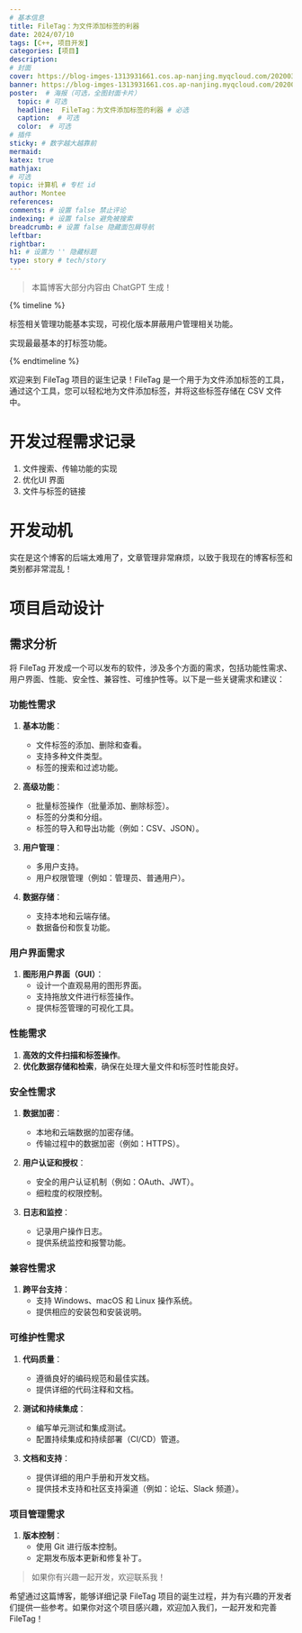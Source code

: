 ```yaml
---
# 基本信息
title: FileTag：为文件添加标签的利器
date: 2024/07/10
tags: [C++, 项目开发]
categories: [项目]
description: 
# 封面
cover: https://blog-imges-1313931661.cos.ap-nanjing.myqcloud.com/20200317211943_Ts5Y5.gif
banner: https://blog-imges-1313931661.cos.ap-nanjing.myqcloud.com/20200317211943_Ts5Y5.gif
poster:  # 海报（可选，全图封面卡片）
  topic: # 可选
  headline:  FileTag：为文件添加标签的利器 # 必选
  caption:  # 可选
  color:  # 可选
# 插件
sticky: # 数字越大越靠前
mermaid:
katex: true
mathjax: 
# 可选
topic: 计算机 # 专栏 id
author: Montee
references:
comments: # 设置 false 禁止评论
indexing: # 设置 false 避免被搜索
breadcrumb: # 设置 false 隐藏面包屑导航
leftbar: 
rightbar:
h1: # 设置为 '' 隐藏标题
type: story # tech/story
---
```


> 本篇博客大部分内容由 ChatGPT 生成！

{% timeline %}

<!-- node 2024 年 7 月 10 日 -->

标签相关管理功能基本实现，可视化版本屏蔽用户管理相关功能。

<!-- node 2024 年 7 月 10 日 -->

实现最最基本的打标签功能。

{% endtimeline %}

欢迎来到 FileTag 项目的诞生记录！FileTag 是一个用于为文件添加标签的工具，通过这个工具，您可以轻松地为文件添加标签，并将这些标签存储在 CSV 文件中。

# 开发过程需求记录
1. 文件搜索、传输功能的实现
2. 优化UI 界面
2. 文件与标签的链接

# 开发动机

实在是这个博客的后端太难用了，文章管理非常麻烦，以致于我现在的博客标签和类别都非常混乱！

# 项目启动设计
## 需求分析

将 FileTag 开发成一个可以发布的软件，涉及多个方面的需求，包括功能性需求、用户界面、性能、安全性、兼容性、可维护性等。以下是一些关键需求和建议：

### 功能性需求

1. **基本功能**：
    - 文件标签的添加、删除和查看。
    - 支持多种文件类型。
    - 标签的搜索和过滤功能。

2. **高级功能**：
    - 批量标签操作（批量添加、删除标签）。
    - 标签的分类和分组。
    - 标签的导入和导出功能（例如：CSV、JSON）。

3. **用户管理**：
    - 多用户支持。
    - 用户权限管理（例如：管理员、普通用户）。

4. **数据存储**：
    - 支持本地和云端存储。
    - 数据备份和恢复功能。

### 用户界面需求

1. **图形用户界面（GUI）**：
    - 设计一个直观易用的图形界面。
    - 支持拖放文件进行标签操作。
    - 提供标签管理的可视化工具。

### 性能需求

1. **高效的文件扫描和标签操作**。
2. **优化数据存储和检索**，确保在处理大量文件和标签时性能良好。

### 安全性需求

1. **数据加密**：
    - 本地和云端数据的加密存储。
    - 传输过程中的数据加密（例如：HTTPS）。

2. **用户认证和授权**：
    - 安全的用户认证机制（例如：OAuth、JWT）。
    - 细粒度的权限控制。

3. **日志和监控**：
    - 记录用户操作日志。
    - 提供系统监控和报警功能。

### 兼容性需求

1. **跨平台支持**：
    - 支持 Windows、macOS 和 Linux 操作系统。
    - 提供相应的安装包和安装说明。

### 可维护性需求

1. **代码质量**：
    - 遵循良好的编码规范和最佳实践。
    - 提供详细的代码注释和文档。

2. **测试和持续集成**：
    - 编写单元测试和集成测试。
    - 配置持续集成和持续部署（CI/CD）管道。

3. **文档和支持**：
    - 提供详细的用户手册和开发文档。
    - 提供技术支持和社区支持渠道（例如：论坛、Slack 频道）。

### 项目管理需求

1. **版本控制**：
    - 使用 Git 进行版本控制。
    - 定期发布版本更新和修复补丁。

> 如果你有兴趣一起开发，欢迎联系我！

希望通过这篇博客，能够详细记录 FileTag 项目的诞生过程，并为有兴趣的开发者们提供一些参考。如果你对这个项目感兴趣，欢迎加入我们，一起开发和完善 FileTag！